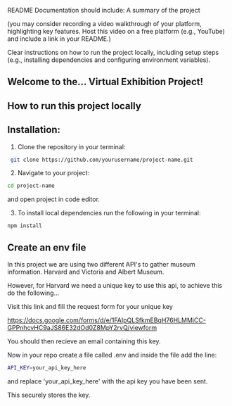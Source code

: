 README Documentation should include:
A summary of the project


(you may consider recording a video walkthrough of your platform, highlighting key features. Host this video on a free platform (e.g., YouTube) and include a link in your README.)

Clear instructions on how to run the project locally, including setup steps (e.g., installing dependencies and configuring environment variables).


## Welcome to the... Virtual Exhibition Project!

## How to run this project locally

## Installation:
1. Clone the repository in your terminal:
   
  ```sh
   git clone https://github.com/yourusername/project-name.git
   ```

2. Navigate to your project:

```sh
cd project-name
```

and open project in code editor.

3. To install local dependencies run the following in your terminal:

```
npm install
```

## Create an env file

In this project we are using two different API's to gather museum information. Harvard and Victoria and Albert Museum.

However, for Harvard we need a unique key to use this api, to achieve this do the following...

Visit this link and fill the request form for your unique key

https://docs.google.com/forms/d/e/1FAIpQLSfkmEBqH76HLMMiCC-GPPnhcvHC9aJS86E32dOd0Z8MpY2rvQ/viewform

You should then recieve an email containing this key.

Now in your repo create a file called .env and inside the file add the line:

```sh
API_KEY=your_api_key_here 
```

and replace 'your_api_key_here' with the api key you have been sent.

This securely stores the key. 









